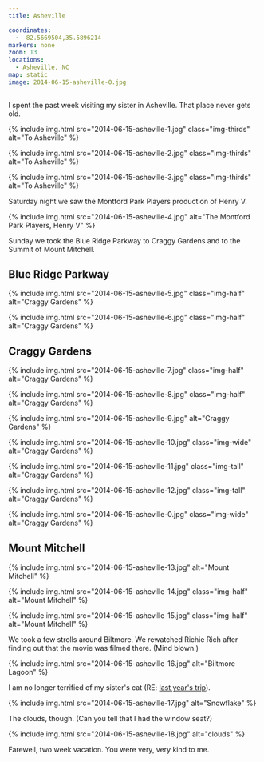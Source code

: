 ```yaml
---
title: Asheville

coordinates:
  - -82.5669504,35.5896214
markers: none
zoom: 13
locations:
  - Asheville, NC
map: static
image: 2014-06-15-asheville-0.jpg
---
```


I spent the past week visiting my sister in Asheville. That place never gets old.

<div class="photos">

{% include img.html src="2014-06-15-asheville-1.jpg" class="img-thirds" alt="To Asheville" %}

{% include img.html src="2014-06-15-asheville-2.jpg" class="img-thirds" alt="To Asheville" %}

{% include img.html src="2014-06-15-asheville-3.jpg" class="img-thirds" alt="To Asheville" %}

</div>

Saturday night we saw the Montford Park Players production of Henry V.

<div class="photos">

{% include img.html src="2014-06-15-asheville-4.jpg" alt="The Montford Park Players, Henry V" %}

</div>

Sunday we took the Blue Ridge Parkway to Craggy Gardens and to the Summit of Mount Mitchell.

## Blue Ridge Parkway

<div class="photos">

{% include img.html src="2014-06-15-asheville-5.jpg" class="img-half" alt="Craggy Gardens" %}

{% include img.html src="2014-06-15-asheville-6.jpg" class="img-half" alt="Craggy Gardens" %}

</div>

## Craggy Gardens

<div class="photos">

{% include img.html src="2014-06-15-asheville-7.jpg" class="img-half" alt="Craggy Gardens" %}

{% include img.html src="2014-06-15-asheville-8.jpg" class="img-half" alt="Craggy Gardens" %}

{% include img.html src="2014-06-15-asheville-9.jpg" alt="Craggy Gardens" %}

{% include img.html src="2014-06-15-asheville-10.jpg" class="img-wide" alt="Craggy Gardens" %}

{% include img.html src="2014-06-15-asheville-11.jpg" class="img-tall" alt="Craggy Gardens" %}

{% include img.html src="2014-06-15-asheville-12.jpg" class="img-tall" alt="Craggy Gardens" %}

{% include img.html src="2014-06-15-asheville-0.jpg" class="img-wide" alt="Craggy Gardens" %}

</div>

## Mount Mitchell

<div class="photos">

{% include img.html src="2014-06-15-asheville-13.jpg" alt="Mount Mitchell" %}

{% include img.html src="2014-06-15-asheville-14.jpg" class="img-half" alt="Mount Mitchell" %}

{% include img.html src="2014-06-15-asheville-15.jpg" class="img-half" alt="Mount Mitchell" %}

</div>

We took a few strolls around Biltmore. We rewatched Richie Rich after finding out that the movie was filmed there. (Mind blown.)

<div class="photos">

{% include img.html src="2014-06-15-asheville-16.jpg" alt="Biltmore Lagoon" %}

</div>

I am no longer terrified of my sister's cat (RE: [last year's trip](/adventures/north-carolina/)).

<div class="photos">

{% include img.html src="2014-06-15-asheville-17.jpg" alt="Snowflake" %}

</div>

The clouds, though. (Can you tell that I had the window seat?)

<div class="photos">

{% include img.html src="2014-06-15-asheville-18.jpg" alt="clouds" %}

</div>

Farewell, two week vacation. You were very, very kind to me.
